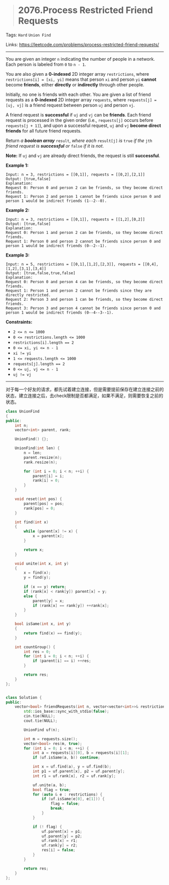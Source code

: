 > # 2076.Process Restricted Friend Requests

Tags: `Hard` `Union Find`

Links: https://leetcode.com/problems/process-restricted-friend-requests/

----

You are given an integer `n` indicating the number of people in a network. Each person is labeled from `0` to `n - 1`.

You are also given a **0-indexed** 2D integer array `restrictions`, where `restrictions[i] = [xi, yi]` means that person `xi` and person `yi` **cannot** become **friends**, either **directly** or **indirectly** through other people.

Initially, no one is friends with each other. You are given a list of friend requests as a **0-indexed** 2D integer array `requests`, where `requests[j] = [uj, vj]` is a friend request between person `uj` and person `vj`.

A friend request is **successful** if `uj` and `vj` can be **friends**. Each friend request is processed in the given order (i.e., `requests[j]` occurs before `requests[j + 1]`), and upon a successful request, `uj` and `vj` **become direct friends** for all future friend requests.

Return *a **boolean array*** `result`, *where each* `result[j]` *is* `true` *if the* `jth` *friend request is **successful** or* `false` *if it is not*.

**Note:** If `uj` and `vj` are already direct friends, the request is still **successful**.

 

**Example 1:**

```
Input: n = 3, restrictions = [[0,1]], requests = [[0,2],[2,1]]
Output: [true,false]
Explanation:
Request 0: Person 0 and person 2 can be friends, so they become direct friends. 
Request 1: Person 2 and person 1 cannot be friends since person 0 and person 1 would be indirect friends (1--2--0).
```

**Example 2:**

```
Input: n = 3, restrictions = [[0,1]], requests = [[1,2],[0,2]]
Output: [true,false]
Explanation:
Request 0: Person 1 and person 2 can be friends, so they become direct friends.
Request 1: Person 0 and person 2 cannot be friends since person 0 and person 1 would be indirect friends (0--2--1).
```

**Example 3:**

```
Input: n = 5, restrictions = [[0,1],[1,2],[2,3]], requests = [[0,4],[1,2],[3,1],[3,4]]
Output: [true,false,true,false]
Explanation:
Request 0: Person 0 and person 4 can be friends, so they become direct friends.
Request 1: Person 1 and person 2 cannot be friends since they are directly restricted.
Request 2: Person 3 and person 1 can be friends, so they become direct friends.
Request 3: Person 3 and person 4 cannot be friends since person 0 and person 1 would be indirect friends (0--4--3--1).
```

 

**Constraints:**

- `2 <= n <= 1000`
- `0 <= restrictions.length <= 1000`
- `restrictions[i].length == 2`
- `0 <= xi, yi <= n - 1`
- `xi != yi`
- `1 <= requests.length <= 1000`
- `requests[j].length == 2`
- `0 <= uj, vj <= n - 1`
- `uj != vj`

------

对于每一个好友的请求，都先试着建立连接，但是需要提前保存在建立连接之前的状态，建立连接之后，去check限制是否都满足，如果不满足，则需要恢复之前的状态。

```c++
class UnionFind
{
public:
    int n;
    vector<int> parent, rank;

    UnionFind() {};

    UnionFind(int len) {
        n = len;
        parent.resize(n);
        rank.resize(n);

        for (int i = 0; i < n; ++i) {
            parent[i] = i;
            rank[i] = 0;
        }
    }

    void reset(int pos) {
        parent[pos] = pos;
        rank[pos] = 0;
    }

    int find(int x)
    {
        while (parent[x] != x) {
            x = parent[x];
        }

        return x;
    }

    void unite(int x, int y)
    {
        x = find(x);
        y = find(y);
        
        if (x == y) return;
        if (rank[x] < rank[y]) parent[x] = y;
        else {
            parent[y] = x;
            if (rank[x] == rank[y]) ++rank[x];
        }
    }

    bool isSame(int x, int y)
    {
        return find(x) == find(y);
    }

    int countGroup() {
        int res = 0;
        for (int i = 0; i < n; ++i) {
            if (parent[i] == i) ++res;
        }

        return res;
    }
};


class Solution {
public:
    vector<bool> friendRequests(int n, vector<vector<int>>& restrictions, vector<vector<int>>& requests) {
        std::ios_base::sync_with_stdio(false);
        cin.tie(NULL);
        cout.tie(NULL);

        UnionFind uf(n);

        int m = requests.size();
        vector<bool> res(m, true);
        for (int i = 0; i < m; ++i) {
            int a = requests[i][0], b = requests[i][1];
            if (uf.isSame(a, b)) continue;

            int x = uf.find(a), y = uf.find(b);
            int p1 = uf.parent[x], p2 = uf.parent[y];
            int r1 = uf.rank[x], r2 = uf.rank[y];

            uf.unite(a, b);
            bool flag = true;
            for (auto & e : restrictions) {
                if (uf.isSame(e[0], e[1])) {
                    flag = false;
                    break;
                }
            }

            if (! flag) {
                uf.parent[x] = p1;
                uf.parent[y] = p2;
                uf.rank[x] = r1;
                uf.rank[y] = r2;
                res[i] = false;
            }
        }

        return res;
    }
};
```


